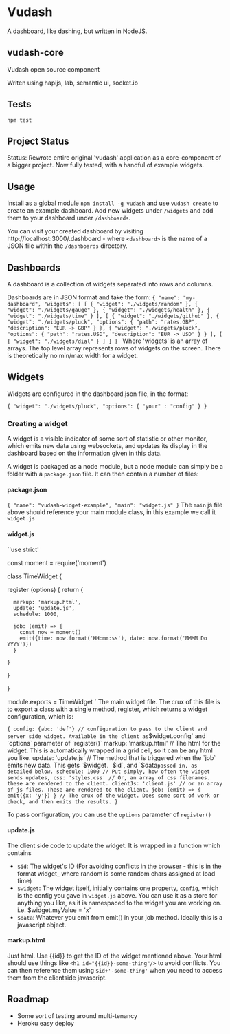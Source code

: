 # Vudash
A dashboard, like dashing, but written in NodeJS.

## vudash-core
Vudash open source component

Writen using hapijs, lab, semantic ui, socket.io

## Tests
`npm test`

## Project Status
Status: Rewrote entire original 'vudash' application as a core-component of a bigger project.
Now fully tested, with a handful of example widgets.

## Usage
Install as a global module `npm install -g vudash` and use `vudash create` to create an example dashboard.
Add new widgets under `/widgets` and add them to your dashboard under `/dashboards`.

You can visit your created dashboard by visiting http://localhost:3000/<dashboard>.dashboard - where `<dashboard>` is the name of a JSON file within the `/dashboards` directory.

## Dashboards
A dashboard is a collection of widgets separated into rows and columns.

Dashboards are in JSON format and take the form:
`{
  "name": "my-dashboard",
  "widgets": [
    [
      { "widget": "./widgets/random" },
      { "widget": "./widgets/gauge" },
      { "widget": "./widgets/health" },
      { "widget": "./widgets/time" }
    ],
    [
      { "widget": "./widgets/github" },
      { "widget": "./widgets/pluck", "options": { "path": "rates.GBP", "description": "EUR -> GBP" } },
      { "widget": "./widgets/pluck", "options": { "path": "rates.USD", "description": "EUR -> USD" } }
    ],
    [
      { "widget": "./widgets/dial" }
    ]
  ]
}
`
Where 'widgets' is an array of arrays. The top level array represents rows of widgets on the screen. There is theoretically no min/max width for a widget.

## Widgets

Widgets are configured in the dashboard.json file, in the format:

`{
  "widget": "./widgets/pluck",
  "options": {
    "your" : "config"
  }
}`

### Creating a widget

A widget is a visible indicator of some sort of statistic or other monitor, which emits new data using websockets, and updates its display in the dashboard based on the information given in this data.

A widget is packaged as a node module, but a node module can simply be a folder with a `package.json` file. It can then contain a number of files:

#### package.json
`{ "name": "vudash-widget-example", "main": "widget.js" }`
The `main` js file above should reference your main module class, in this example we call it `widget.js`

#### widget.js
`'use strict'

const moment = require('moment')

class TimeWidget {

  register (options) {
    return {

      markup: 'markup.html',
      update: 'update.js',
      schedule: 1000,

      job: (emit) => {
        const now = moment()
        emit({time: now.format('HH:mm:ss'), date: now.format('MMMM Do YYYY')})
      }

    }
  }

}

module.exports = TimeWidget
`
The main widget file. The crux of this file is to export a class with a single method, register, which returns a widget configuration, which is:

`
  {
    config: {abc: 'def'} // configuration to pass to the client and server side widget. Available in the client as `$widget.config` and `options` parameter of `register()`
    markup: 'markup.html' // The html for the widget. This is automatically wrapped in a grid cell, so it can be any html you like.
    update: 'update.js' // The method that is triggered when the `job` emits new data. This gets `$widget`, `$id`, and `$data` passed in, as detailed below.
    schedule: 1000 // Put simply, how often the widget sends updates,
    css: 'styles.css' // Or, an array of css filenames. these are rendered to the client.
    clientJs: 'client.js' // or an array of js files. These are rendered to the client.
    job: (emit) => { emit({x: 'y'}) } // The crux of the widget. Does some sort of work or check, and then emits the results.
  }
`

To pass configuration, you can use the `options` parameter of `register()`

#### update.js

The client side code to update the widget. It is wrapped in a function which contains
* `$id`: The widget's ID (For avoiding conflicts in the browser - this is in the format widget_<random> where random is some random chars assigned at load time)
* `$widget`: The widget itself, initially contains one property, `config`, which is the config you gave in `widget.js` above. You can use it as a store for anything you like, as it is namespaced to the widget you are working on. i.e. $widget.myValue = 'x'
* `$data`: Whatever you emit from emit() in your job method. Ideally this is a javascript object.

#### markup.html

Just html. Use {{id}} to get the ID of the widget mentioned above. Your html should use things like `<h1 id="{{id}}-some-thing"/>` to avoid conflicts. You can then reference them using `$id+'-some-thing'` when you need to access them from the clientside javascript.

## Roadmap
 - Some sort of testing around multi-tenancy
 - Heroku easy deploy
